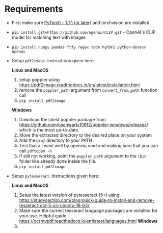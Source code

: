 # Requirements

- First make sure [PyTorch - 1.7.1 (or later)](https://pytorch.org/get-started/locally/) and torchvision are installed.
- `pip install git+https://github.com/openai/CLIP.git` - OpenAI's CLIP model for matching text with images
- `pip install numpy pandas ftfy regex tqdm PyPDF2 python-dotenv openai`
- Setup `pdf2image`. Instructions given here:

    **Linux and MacOS**
    1. setup poppler using https://pdf2image.readthedocs.io/en/latest/installation.html
    2. remove the `poppler_path` argument from `convert_from_path` function call
    3. `pip install pdf2image`

    **Windows**
    1. Download the latest poppler package from https://github.com/oschwartz10612/poppler-windows/releases/ which is the most up-to-date.
    2. Move the extracted directory to the desired place on your system
    3. Add the `bin/` directory to your PATH
    4. Test that all went well by opening cmd and making sure that you can call `pdftoppm -h`
    5. If still not working, point the `poppler_path` argument to the `\bin` folder like already done inside the file.
    6. `pip install pdf2image`
- Setup `pytesseract`. Instructions given here:

    **Linux and MacOS**
    1. Setup the latest version of pytesseract (5+) using https://studysection.com/blog/quick-guide-to-install-and-remove-tesseract-ocr-5-on-ubuntu-18-04/
    2. Make sure the correct tesseract language packages are installed for your use. Helpful guide - https://ocrmypdf.readthedocs.io/en/latest/languages.html
    **Windows**
    1. 